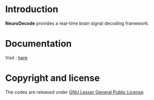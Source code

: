 

# Introduction

**NeuroDecode** provides a real-time brain signal decoding framework. 

# Documentation
Visit : [here](https://fcbg-hnp-meeg-archive.github.io/NeuroDecode/sphinx/build/html/index.html)

# Copyright and license
The codes are released under [GNU Lesser General Public License](https://www.gnu.org/licenses/old-licenses/lgpl-2.1.html).

